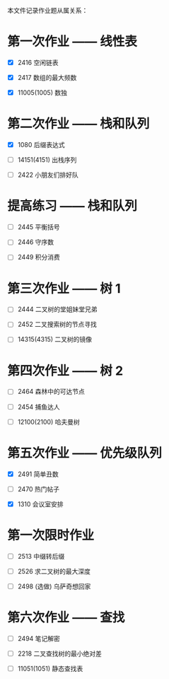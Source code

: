 本文件记录作业题从属关系：

# 第一次作业 —— 线性表

- [x] 2416 空闲链表

- [x] 2417 数组的最大频数

- [x] 11005(1005) 数独

# 第二次作业 —— 栈和队列

- [x] 1080 后缀表达式

- [ ] 14151(4151) 出栈序列

- [ ] 2422 小朋友们排好队

# 提高练习 —— 栈和队列

- [ ] 2445 平衡括号

- [ ] 2446 守序数

- [ ] 2449 积分消费

# 第三次作业 —— 树 1

- [ ] 2444 二叉树的堂姐妹堂兄弟

- [ ] 2452 二叉搜索树的节点寻找

- [ ] 14315(4315) 二叉树的镜像

# 第四次作业 —— 树 2

- [ ] 2464 森林中的可达节点

- [ ] 2454 捕鱼达人

- [ ] 12100(2100) 哈夫曼树

# 第五次作业 —— 优先级队列

- [x] 2491 简单丑数

- [ ] 2470 热门帖子

- [x] 1310 会议室安排

# 第一次限时作业

- [ ] 2513 中缀转后缀

- [ ] 2526 求二叉树的最大深度

- [ ] 2498 (选做) 乌萨奇想回家

# 第六次作业 —— 查找

- [ ] 2494 笔记解密

- [ ] 2218 二叉查找树的最小绝对差

- [ ] 11051(1051) 静态查找表
